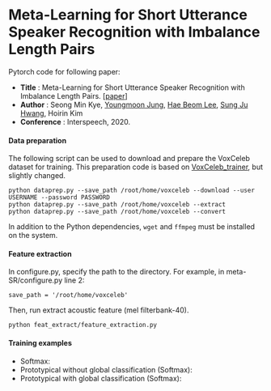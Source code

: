 # Meta-Learning for Short Utterance Speaker Recognition with Imbalance Length Pairs
Pytorch code for following paper:
* **Title** : Meta-Learning for Short Utterance Speaker Recognition with Imbalance Length Pairs. [[paper](https://arxiv.org/abs/2004.02863)]
* **Author** : Seong Min Kye, [Youngmoon Jung](https://github.com/jymsuper), [Hae Beom Lee](https://github.com/haebeom-lee), [Sung Ju Hwang](http://www.sungjuhwang.com), Hoirin Kim 
* **Conference** : Interspeech, 2020.

#### Data preparation

The following script can be used to download and prepare the VoxCeleb dataset for training. This preparation code is based on [VoxCeleb_trainer](https://github.com/clovaai/voxceleb_trainer), but slightly changed.

```
python dataprep.py --save_path /root/home/voxceleb --download --user USERNAME --password PASSWORD 
python dataprep.py --save_path /root/home/voxceleb --extract
python dataprep.py --save_path /root/home/voxceleb --convert
```

In addition to the Python dependencies, `wget` and `ffmpeg` must be installed on the system.

#### Feature extraction

In configure.py, specify the path to the directory. For example, in meta-SR/configure.py line 2:
```
save_path = '/root/home/voxceleb'
```
Then, run extract acoustic feature (mel filterbank-40).
```
python feat_extract/feature_extraction.py
```

#### Training examples
- Softmax:
- Prototypical without global classification (Softmax):
- Prototypical with global classification (Softmax):

